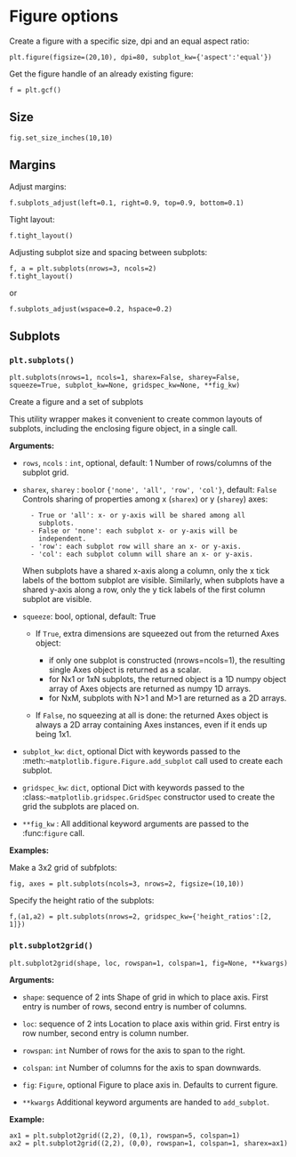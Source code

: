 # Figure options

Create a figure with a specific size, dpi and an equal aspect ratio:

~~~~
plt.figure(figsize=(20,10), dpi=80, subplot_kw={'aspect':'equal'})
~~~~


Get the figure handle of an already existing figure:

~~~~
f = plt.gcf()
~~~~


## Size

~~~~
fig.set_size_inches(10,10)
~~~~

## Margins

Adjust margins:

~~~~
f.subplots_adjust(left=0.1, right=0.9, top=0.9, bottom=0.1)
~~~~

Tight layout:

~~~~
f.tight_layout()
~~~~

Adjusting subplot size and spacing between subplots:

~~~~
f, a = plt.subplots(nrows=3, ncols=2)
f.tight_layout()
~~~~

or 

~~~~
f.subplots_adjust(wspace=0.2, hspace=0.2)
~~~~


## Subplots

### `plt.subplots()`

~~~~
plt.subplots(nrows=1, ncols=1, sharex=False, sharey=False, squeeze=True, subplot_kw=None, gridspec_kw=None, **fig_kw)
~~~~

Create a figure and a set of subplots

This utility wrapper makes it convenient to create common layouts of
subplots, including the enclosing figure object, in a single call.

**Arguments:**

- `rows`, `ncols` : `int`, optional, default: 1
    Number of rows/columns of the subplot grid.

- `sharex`, `sharey` : `bool`or `{'none', 'all', 'row', 'col'}`, default: `False`
    Controls sharing of properties among x (`sharex`) or y (`sharey`)
    axes:

        - True or 'all': x- or y-axis will be shared among all
          subplots.
        - False or 'none': each subplot x- or y-axis will be
          independent.
        - 'row': each subplot row will share an x- or y-axis.
        - 'col': each subplot column will share an x- or y-axis.

    When subplots have a shared x-axis along a column, only the x tick
    labels of the bottom subplot are visible.  Similarly, when subplots
    have a shared y-axis along a row, only the y tick labels of the first
    column subplot are visible.

- `squeeze`: bool, optional, default: True
    - If `True`, extra dimensions are squeezed out from the returned Axes
      object:

        - if only one subplot is constructed (nrows=ncols=1), the
          resulting single Axes object is returned as a scalar.
        - for Nx1 or 1xN subplots, the returned object is a 1D numpy
          object array of Axes objects are returned as numpy 1D arrays.
        - for NxM, subplots with N>1 and M>1 are returned as a 2D arrays.

    - If `False`, no squeezing at all is done: the returned Axes object is
      always a 2D array containing Axes instances, even if it ends up
      being 1x1.

- `subplot_kw`: `dict`, optional
    Dict with keywords passed to the
    :meth:`~matplotlib.figure.Figure.add_subplot` call used to create each
    subplot.

- `gridspec_kw`: `dict`, optional
    Dict with keywords passed to the
    :class:`~matplotlib.gridspec.GridSpec` constructor used to create the
    grid the subplots are placed on.

- `**fig_kw` :
    All additional keyword arguments are passed to the :func:`figure` call.


**Examples:**

Make a 3x2 grid of subfplots:

~~~~
fig, axes = plt.subplots(ncols=3, nrows=2, figsize=(10,10))
~~~~


Specify the height ratio of the subplots:

~~~~
f,(a1,a2) = plt.subplots(nrows=2, gridspec_kw={'height_ratios':[2, 1]})
~~~~


### `plt.subplot2grid()`

~~~~
plt.subplot2grid(shape, loc, rowspan=1, colspan=1, fig=None, **kwargs)
~~~~

**Arguments:**

- `shape`: sequence of 2 ints
  Shape of grid in which to place axis.
  First entry is number of rows, second entry is number of columns.


- `loc`: sequence of 2 ints
    Location to place axis within grid.
    First entry is row number, second entry is column number.

- `rowspan`: `int`
    Number of rows for the axis to span to the right.

- `colspan`: `int`
    Number of columns for the axis to span downwards.

- `fig`: `Figure`, optional
	Figure to place axis in. Defaults to current figure.

- `**kwargs`
    Additional keyword arguments are handed to `add_subplot`.


**Example:**

~~~~
ax1 = plt.subplot2grid((2,2), (0,1), rowspan=5, colspan=1)
ax2 = plt.subplot2grid((2,2), (0,0), rowspan=1, colspan=1, sharex=ax1)
~~~~
